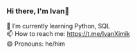 ### Hi there, I'm Ivan👋

🌱 I’m currently learning Python, SQL <br />
📫 How to reach me: https://t.me/IvanXimik <br />
😄 Pronouns: he/him <br />
<!--
**TToH4uK/TToH4uK** is a ✨ _special_ ✨ repository because its `README.md` (this file) appears on your GitHub profile.

Here are some ideas to get you started:

- 🔭 I’m currently working on ...
- 👯 I’m looking to collaborate on ...
- 🤔 I’m looking for help with ...
- 💬 Ask me about ...
- 📫 How to reach me: ...
- 😄 Pronouns: ...
- ⚡ Fun fact: ...
-->
